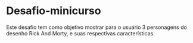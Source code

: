 # Desafio-minicurso
Este desafio tem como objetivo mostrar para o usuário 3 personagens do desenho Rick And Morty, e suas respectivas características.
